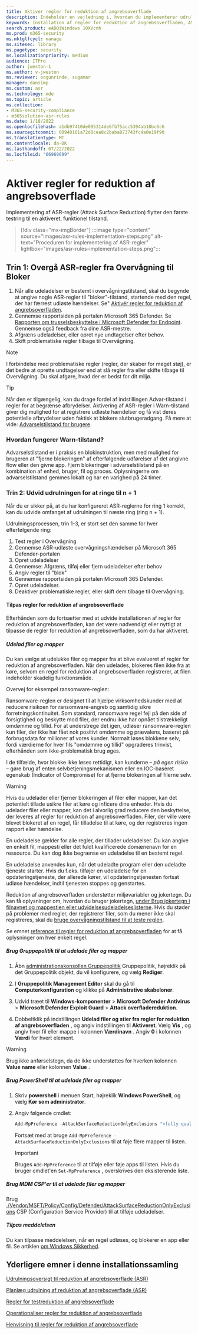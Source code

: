 ```yaml
---
title: Aktiver regler for reduktion af angrebsoverflade
description: Indeholder en vejledning i, hvordan du implementerer udrulningen af regler for reduktion af angrebsoverfladen.
keywords: Installation af regler for reduktion af angrebsoverfladen, ASR-installation, aktivér asr-regler, konfigurer ASR, forebyggelsessystem for værtsindtrængen, beskyttelsesregler, regler for bekæmpelse af udnyttelse, anti-exploit, udnyttelsesregler, regler til forebyggelse af infektion, Microsoft Defender for Endpoint, konfigurer ASR-regler
search.product: eADQiWindows 10XVcnh
ms.prod: m365-security
ms.mktglfcycl: manage
ms.sitesec: library
ms.pagetype: security
ms.localizationpriority: medium
audience: ITPro
author: jweston-1
ms.author: v-jweston
ms.reviewer: oogunrinde, sugamar
manager: dansimp
ms.custom: asr
ms.technology: mde
ms.topic: article
ms.collection:
- M365-security-compliance
- m365solution-asr-rules
ms.date: 1/18/2022
ms.openlocfilehash: a1db97410de095314de6fb75acc5394ab18bc6c6
ms.sourcegitcommit: 00948161a72d8cea8c2baba873743fc4a0e19f90
ms.translationtype: MT
ms.contentlocale: da-DK
ms.lasthandoff: 07/22/2022
ms.locfileid: "66969699"
---
```

# <a name="enable-attack-surface-reduction-asr-rules"></a>Aktiver regler for reduktion af angrebsoverflade

Implementering af ASR-regler (Attack Surface Reduction) flytter den første testring til en aktiveret, funktionel tilstand.

> [!div class="mx-imgBorder"]
> :::image type="content" source="images/asr-rules-implementation-steps.png" alt-text="Proceduren for implementering af ASR-regler" lightbox="images/asr-rules-implementation-steps.png":::
  

## <a name="step-1-transition-asr-rules-from-audit-to-block"></a>Trin 1: Overgå ASR-regler fra Overvågning til Bloker

1. Når alle udeladelser er bestemt i overvågningstilstand, skal du begynde at angive nogle ASR-regler til "bloker"-tilstand, startende med den regel, der har færrest udløste hændelser. Se" [Aktivér regler for reduktion af angrebsoverfladen](enable-attack-surface-reduction.md).
2. Gennemse rapportsiden på portalen Microsoft 365 Defender. Se [Rapporten om trusselsbeskyttelse i Microsoft Defender for Endpoint](threat-protection-reports.md). Gennemse også feedback fra dine ASR-mestre.
3. Afgræns udeladelser, eller opret nye undtagelser efter behov.
4. Skift problematiske regler tilbage til Overvågning.

  >[!Note]
  >I forbindelse med problematiske regler (regler, der skaber for meget støj), er det bedre at oprette undtagelser end at slå regler fra eller skifte tilbage til Overvågning. Du skal afgøre, hvad der er bedst for dit miljø.

  >[!Tip]
  >Når den er tilgængelig, kan du drage fordel af indstillingen Advar-tilstand i regler for at begrænse afbrydelser. Aktivering af ASR-regler i Warn-tilstand giver dig mulighed for at registrere udløste hændelser og få vist deres potentielle afbrydelser uden faktisk at blokere slutbrugeradgang. Få mere at vide: [Advarselstilstand for brugere](attack-surface-reduction.md#warn-mode-for-users).

### <a name="how-does-warn-mode-work"></a>Hvordan fungerer Warn-tilstand?

Advarselstilstand er i praksis en blokinstruktion, men med mulighed for brugeren at "fjerne blokeringen" af efterfølgende udførelser af det angivne flow eller den givne app. Fjern blokeringer i advarselstilstand på en kombination af enhed, bruger, fil og proces. Oplysningerne om advarselstilstand gemmes lokalt og har en varighed på 24 timer.

### <a name="step-2-expand-deployment-to-ring-n--1"></a>Trin 2: Udvid udrulningen for at ringe til n + 1

Når du er sikker på, at du har konfigureret ASR-reglerne for ring 1 korrekt, kan du udvide omfanget af udrulningen til næste ring (ring n + 1).

Udrulningsprocessen, trin 1-3, er stort set den samme for hver efterfølgende ring:

1. Test regler i Overvågning
2. Gennemse ASR-udløste overvågningshændelser på Microsoft 365 Defender-portalen
3. Opret udeladelser
4. Gennemse: Afgræns, tilføj eller fjern udeladelser efter behov
5. Angiv regler til "blok"
6. Gennemse rapportsiden på portalen Microsoft 365 Defender.
7. Opret udeladelser.
8. Deaktiver problematiske regler, eller skift dem tilbage til Overvågning.

#### <a name="customize-attack-surface-reduction-rules"></a>Tilpas regler for reduktion af angrebsoverflade

Efterhånden som du fortsætter med at udvide installationen af regler for reduktion af angrebsoverfladen, kan det være nødvendigt eller nyttigt at tilpasse de regler for reduktion af angrebsoverfladen, som du har aktiveret.

##### <a name="exclude-files-and-folders"></a>Udelad filer og mapper

Du kan vælge at udelukke filer og mapper fra at blive evalueret af regler for reduktion af angrebsoverfladen. Når den udelades, blokeres filen ikke fra at køre, selvom en regel for reduktion af angrebsoverfladen registrerer, at filen indeholder skadelig funktionsmåde.

Overvej for eksempel ransomware-reglen:

Ransomware-reglen er designet til at hjælpe virksomhedskunder med at reducere risikoen for ransomware-angreb og samtidig sikre forretningskontinuitet. Som standard, ransomware regel fejl på den side af forsigtighed og beskytte mod filer, der endnu ikke har opnået tilstrækkeligt omdømme og tillid. For at understrege det igen, udløser ransomware-reglen kun filer, der ikke har fået nok positivt omdømme og prævalens, baseret på forbrugsdata for millioner af vores kunder. Normalt løses blokkene selv, fordi værdierne for hver fils "omdømme og tillid" opgraderes trinvist, efterhånden som ikke-problematisk brug øges.

I de tilfælde, hvor blokke ikke løses rettidigt, kan kunderne – _på egen risiko_ – gøre brug af enten selvbetjeningsmekanismen eller en IOC-baseret egenskab (Indicator of Compromise) for at fjerne blokeringen af filerne selv.

> [!WARNING]
> Hvis du udelader eller fjerner blokeringen af filer eller mapper, kan det potentielt tillade usikre filer at køre og inficere dine enheder. Hvis du udelader filer eller mapper, kan det i alvorlig grad reducere den beskyttelse, der leveres af regler for reduktion af angrebsoverfladen. Filer, der ville være blevet blokeret af en regel, får tilladelse til at køre, og der registreres ingen rapport eller hændelse.

En udeladelse gælder for alle regler, der tillader udeladelser. Du kan angive en enkelt fil, mappesti eller det fuldt kvalificerede domænenavn for en ressource. Du kan dog ikke begrænse en udeladelse til en bestemt regel.

En udeladelse anvendes kun, når det udeladte program eller den udeladte tjeneste starter. Hvis du f.eks. tilføjer en udeladelse for en opdateringstjeneste, der allerede kører, vil opdateringstjenesten fortsat udløse hændelser, indtil tjenesten stoppes og genstartes.

Reduktion af angrebsoverfladen understøtter miljøvariabler og jokertegn. Du kan få oplysninger om, hvordan du bruger jokertegn, [under Brug jokertegn i filnavnet og mappestien eller udvidelsesudeladelseslisterne](configure-extension-file-exclusions-microsoft-defender-antivirus.md#use-wildcards-in-the-file-name-and-folder-path-or-extension-exclusion-lists).
Hvis du støder på problemer med regler, der registrerer filer, som du mener ikke skal registreres, skal du [bruge overvågningstilstand til at teste reglen](evaluate-attack-surface-reduction.md).

Se emnet [reference til regler for reduktion af angrebsoverfladen](attack-surface-reduction-rules-reference.md) for at få oplysninger om hver enkelt regel.

##### <a name="use-group-policy-to-exclude-files-and-folders"></a>Brug Gruppepolitik til at udelade filer og mapper

1. Åbn [administrationskonsollen Gruppepolitik](https://technet.microsoft.com/library/cc731212.aspx) Gruppepolitik, højreklik på det Gruppepolitik objekt, du vil konfigurere, og vælg **Rediger**.

2. I **Gruppepolitik Management Editor** skal du gå til **Computerkonfiguration** og klikke på **Administrative skabeloner**.

3. Udvid træet til **Windows-komponenter** \> **Microsoft Defender Antivirus** \> **Microsoft Defender Exploit Guard** \> **Attack overfladereduktion**.

4. Dobbeltklik på indstillingen **Udelad filer og stier fra regler for reduktion af angrebsoverfladen** , og angiv indstillingen til **Aktiveret**. Vælg **Vis** , og angiv hver fil eller mappe i kolonnen **Værdinavn** . Angiv **0** i kolonnen **Værdi** for hvert element.

> [!WARNING]
> Brug ikke anførselstegn, da de ikke understøttes for hverken kolonnen **Value name** eller kolonnen **Value** .

##### <a name="use-powershell-to-exclude-files-and-folders"></a>Brug PowerShell til at udelade filer og mapper

1. Skriv **powershell** i menuen Start, højreklik **Windows PowerShell**, og vælg **Kør som administrator**.

2. Angiv følgende cmdlet:

    ```PowerShell
    Add-MpPreference -AttackSurfaceReductionOnlyExclusions "<fully qualified path or resource>"
    ```

    Fortsæt med at bruge `Add-MpPreference -AttackSurfaceReductionOnlyExclusions` til at føje flere mapper til listen.

    > [!IMPORTANT]
    > Bruges `Add-MpPreference` til at tilføje eller føje apps til listen. Hvis du bruger cmdlet'en `Set-MpPreference` , overskrives den eksisterende liste.

##### <a name="use-mdm-csps-to-exclude-files-and-folders"></a>Brug MDM CSP'er til at udelade filer og mapper

Brug [./Vendor/MSFT/Policy/Config/Defender/AttackSurfaceReductionOnlyExclusions](/windows/client-management/mdm/policy-csp-defender#defender-attacksurfacereductiononlyexclusions) CSP (Configuration Service Provider) til at tilføje udeladelser.

##### <a name="customize-the-notification"></a>Tilpas meddelelsen

Du kan tilpasse meddelelsen, når en regel udløses, og blokerer en app eller fil. Se artiklen [om Windows Sikkerhed](/windows/security/threat-protection/windows-defender-security-center/windows-defender-security-center#customize-notifications-from-the-windows-defender-security-center).

## <a name="additional-topics-in-this-deployment-collection"></a>Yderligere emner i denne installationssamling

[Udrulningsoversigt til reduktion af angrebsoverflade (ASR)](attack-surface-reduction-rules-deployment.md)

[Planlæg udrulning af reduktion af angrebsoverflade (ASR)](attack-surface-reduction-rules-deployment-plan.md)

[Regler for testreduktion af angrebsoverflade](attack-surface-reduction-rules-deployment-test.md)

[Operationaliser regler for reduktion af angrebsoverflade](attack-surface-reduction-rules-deployment-operationalize.md)

[Henvisning til regler for reduktion af angrebsoverflade](attack-surface-reduction-rules-reference.md)
